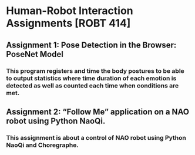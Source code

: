 # Human-Robot Interaction Assignments [ROBT 414]

## Assignment 1: Pose Detection in the Browser: PoseNet Model
### This program registers and time the body postures to be able to output statistics where time duration of each emotion is detected as well as counted each time when conditions are met.

## Assignment 2: “Follow Me” application on a NAO robot using Python NaoQi.
### This assignment is about a control of NAO robot using Python NaoQi and Choregraphe.
